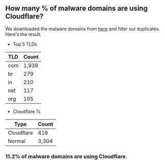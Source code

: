 ## How many % of malware domains are using Cloudflare?


We downloaded the malware domains from [here](https://urlhaus.abuse.ch) and filter out duplicates.
Here's the result.


[//]: # (start replacement)


- Top 5 TLDs

| TLD | Count |
| --- | --- |
| com | 1,939 |
| br | 279 |
| in | 210 |
| net | 117 |
| org | 105 |


- Cloudflare %

| Type | Count |
| --- | --- |
| Cloudflare | 418 |
| Normal | 3,304 |


### 11.2% of malware domains are using Cloudflare.